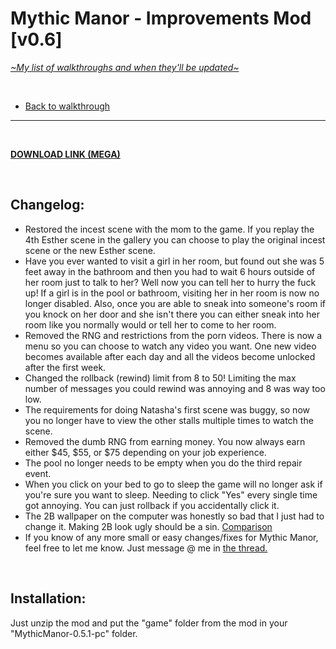 # Mythic Manor - Improvements Mod [v0.6]
[*\~My list of walkthroughs and when they'll be updated\~*](https://www.patreon.com/maimlain)

<br>

- [Back to walkthrough](https://github.com/maim-lain/mythicmanor/blob/master/walkthrough.md)
 
---

<br>

[**DOWNLOAD LINK (MEGA)**](https://mega.nz/#!vTxThCIa!yLnhDhgU6kQg63fT1xxiDv-beWd396lwsG-jzoUWdXg)

<br>

## Changelog:
- Restored the incest scene with the mom to the game. If you replay the 4th Esther scene in the gallery you can choose to play the original incest scene or the new Esther scene.
- Have you ever wanted to visit a girl in her room, but found out she was 5 feet away in the bathroom and then you had to wait 6 hours outside of her room just to talk to her? Well now you can tell her to hurry the fuck up! If a girl is in the pool or bathroom, visiting her in her room is now no longer disabled. Also, once you are able to sneak into someone's room if you knock on her door and she isn't there you can either sneak into her room like you normally would or tell her to come to her room.
- Removed the RNG and restrictions from the porn videos. There is now a menu so you can choose to watch any video you want. One new video becomes available after each day and all the videos become unlocked after the first week.
- Changed the rollback (rewind) limit from 8 to 50! Limiting the max number of messages you could rewind was annoying and 8 was way too low.
- The requirements for doing Natasha's first scene was buggy, so now you no longer have to view the other stalls multiple times to watch the scene.
- Removed the dumb RNG from earning money. You now always earn either $45, $55, or $75 depending on your job experience.
- The pool no longer needs to be empty when you do the third repair event.
- When you click on your bed to go to sleep the game will no longer ask if you're sure you want to sleep. Needing to click "Yes" every single time got annoying. You can just rollback if you accidentally click it.
- The 2B wallpaper on the computer was honestly so bad that I just had to change it. Making 2B look ugly should be a sin. [Comparison](https://i.lensdump.com/i/8yl1ba.gif)
- If you know of any more small or easy changes/fixes for Mythic Manor, feel free to let me know. Just message @ me in [the thread.](https://f95zone.com/threads/mythic-manor-v0-5-1-jikei.9201/)

<br>

## Installation:
Just unzip the mod and put the "game" folder from the mod in your "MythicManor-0.5.1-pc" folder.
